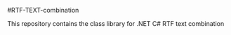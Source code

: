 #RTF-TEXT-combination

This repository contains the class library for .NET C#  RTF text combination 


